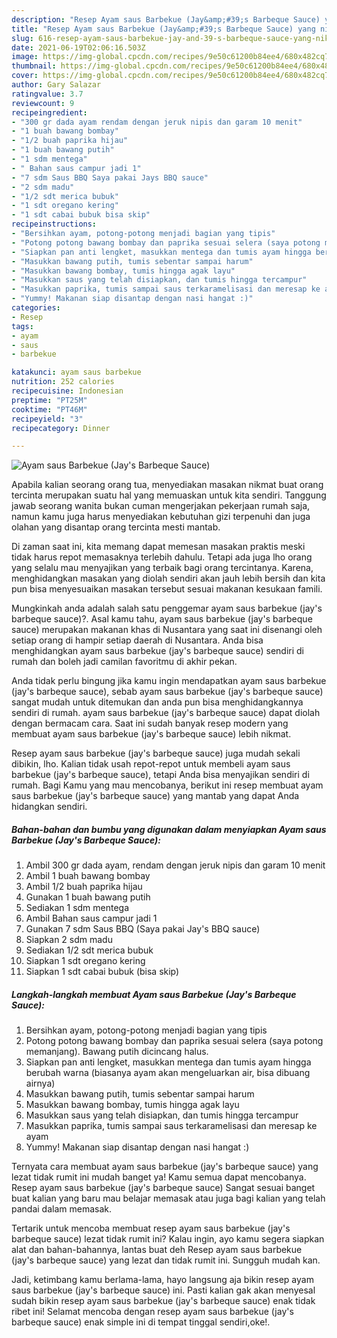 ```yaml
---
description: "Resep Ayam saus Barbekue (Jay&amp;#39;s Barbeque Sauce) yang nikmat dan Mudah Dibuat"
title: "Resep Ayam saus Barbekue (Jay&amp;#39;s Barbeque Sauce) yang nikmat dan Mudah Dibuat"
slug: 616-resep-ayam-saus-barbekue-jay-and-39-s-barbeque-sauce-yang-nikmat-dan-mudah-dibuat
date: 2021-06-19T02:06:16.503Z
image: https://img-global.cpcdn.com/recipes/9e50c61200b84ee4/680x482cq70/ayam-saus-barbekue-jays-barbeque-sauce-foto-resep-utama.jpg
thumbnail: https://img-global.cpcdn.com/recipes/9e50c61200b84ee4/680x482cq70/ayam-saus-barbekue-jays-barbeque-sauce-foto-resep-utama.jpg
cover: https://img-global.cpcdn.com/recipes/9e50c61200b84ee4/680x482cq70/ayam-saus-barbekue-jays-barbeque-sauce-foto-resep-utama.jpg
author: Gary Salazar
ratingvalue: 3.7
reviewcount: 9
recipeingredient:
- "300 gr dada ayam rendam dengan jeruk nipis dan garam 10 menit"
- "1 buah bawang bombay"
- "1/2 buah paprika hijau"
- "1 buah bawang putih"
- "1 sdm mentega"
- " Bahan saus campur jadi 1"
- "7 sdm Saus BBQ Saya pakai Jays BBQ sauce"
- "2 sdm madu"
- "1/2 sdt merica bubuk"
- "1 sdt oregano kering"
- "1 sdt cabai bubuk bisa skip"
recipeinstructions:
- "Bersihkan ayam, potong-potong menjadi bagian yang tipis"
- "Potong potong bawang bombay dan paprika sesuai selera (saya potong memanjang). Bawang putih dicincang halus."
- "Siapkan pan anti lengket, masukkan mentega dan tumis ayam hingga berubah warna (biasanya ayam akan mengeluarkan air, bisa dibuang airnya)"
- "Masukkan bawang putih, tumis sebentar sampai harum"
- "Masukkan bawang bombay, tumis hingga agak layu"
- "Masukkan saus yang telah disiapkan, dan tumis hingga tercampur"
- "Masukkan paprika, tumis sampai saus terkaramelisasi dan meresap ke ayam"
- "Yummy! Makanan siap disantap dengan nasi hangat :)"
categories:
- Resep
tags:
- ayam
- saus
- barbekue

katakunci: ayam saus barbekue 
nutrition: 252 calories
recipecuisine: Indonesian
preptime: "PT25M"
cooktime: "PT46M"
recipeyield: "3"
recipecategory: Dinner

---
```



![Ayam saus Barbekue (Jay&#39;s Barbeque Sauce)](https://img-global.cpcdn.com/recipes/9e50c61200b84ee4/680x482cq70/ayam-saus-barbekue-jays-barbeque-sauce-foto-resep-utama.jpg)

Apabila kalian seorang orang tua, menyediakan masakan nikmat buat orang tercinta merupakan suatu hal yang memuaskan untuk kita sendiri. Tanggung jawab seorang  wanita bukan cuman mengerjakan pekerjaan rumah saja, namun kamu juga harus menyediakan kebutuhan gizi terpenuhi dan juga olahan yang disantap orang tercinta mesti mantab.

Di zaman  saat ini, kita memang dapat memesan masakan praktis meski tidak harus repot memasaknya terlebih dahulu. Tetapi ada juga lho orang yang selalu mau menyajikan yang terbaik bagi orang tercintanya. Karena, menghidangkan masakan yang diolah sendiri akan jauh lebih bersih dan kita pun bisa menyesuaikan masakan tersebut sesuai makanan kesukaan famili. 



Mungkinkah anda adalah salah satu penggemar ayam saus barbekue (jay&#39;s barbeque sauce)?. Asal kamu tahu, ayam saus barbekue (jay&#39;s barbeque sauce) merupakan makanan khas di Nusantara yang saat ini disenangi oleh setiap orang di hampir setiap daerah di Nusantara. Anda bisa menghidangkan ayam saus barbekue (jay&#39;s barbeque sauce) sendiri di rumah dan boleh jadi camilan favoritmu di akhir pekan.

Anda tidak perlu bingung jika kamu ingin mendapatkan ayam saus barbekue (jay&#39;s barbeque sauce), sebab ayam saus barbekue (jay&#39;s barbeque sauce) sangat mudah untuk ditemukan dan anda pun bisa menghidangkannya sendiri di rumah. ayam saus barbekue (jay&#39;s barbeque sauce) dapat diolah dengan bermacam cara. Saat ini sudah banyak resep modern yang membuat ayam saus barbekue (jay&#39;s barbeque sauce) lebih nikmat.

Resep ayam saus barbekue (jay&#39;s barbeque sauce) juga mudah sekali dibikin, lho. Kalian tidak usah repot-repot untuk membeli ayam saus barbekue (jay&#39;s barbeque sauce), tetapi Anda bisa menyajikan sendiri di rumah. Bagi Kamu yang mau mencobanya, berikut ini resep membuat ayam saus barbekue (jay&#39;s barbeque sauce) yang mantab yang dapat Anda hidangkan sendiri.

<!--inarticleads1-->

##### Bahan-bahan dan bumbu yang digunakan dalam menyiapkan Ayam saus Barbekue (Jay&#39;s Barbeque Sauce):

1. Ambil 300 gr dada ayam, rendam dengan jeruk nipis dan garam 10 menit
1. Ambil 1 buah bawang bombay
1. Ambil 1/2 buah paprika hijau
1. Gunakan 1 buah bawang putih
1. Sediakan 1 sdm mentega
1. Ambil  Bahan saus campur jadi 1
1. Gunakan 7 sdm Saus BBQ (Saya pakai Jay&#39;s BBQ sauce)
1. Siapkan 2 sdm madu
1. Sediakan 1/2 sdt merica bubuk
1. Siapkan 1 sdt oregano kering
1. Siapkan 1 sdt cabai bubuk (bisa skip)




<!--inarticleads2-->

##### Langkah-langkah membuat Ayam saus Barbekue (Jay&#39;s Barbeque Sauce):

1. Bersihkan ayam, potong-potong menjadi bagian yang tipis
1. Potong potong bawang bombay dan paprika sesuai selera (saya potong memanjang). Bawang putih dicincang halus.
1. Siapkan pan anti lengket, masukkan mentega dan tumis ayam hingga berubah warna (biasanya ayam akan mengeluarkan air, bisa dibuang airnya)
1. Masukkan bawang putih, tumis sebentar sampai harum
1. Masukkan bawang bombay, tumis hingga agak layu
1. Masukkan saus yang telah disiapkan, dan tumis hingga tercampur
1. Masukkan paprika, tumis sampai saus terkaramelisasi dan meresap ke ayam
1. Yummy! Makanan siap disantap dengan nasi hangat :)




Ternyata cara membuat ayam saus barbekue (jay&#39;s barbeque sauce) yang lezat tidak rumit ini mudah banget ya! Kamu semua dapat mencobanya. Resep ayam saus barbekue (jay&#39;s barbeque sauce) Sangat sesuai banget buat kalian yang baru mau belajar memasak atau juga bagi kalian yang telah pandai dalam memasak.

Tertarik untuk mencoba membuat resep ayam saus barbekue (jay&#39;s barbeque sauce) lezat tidak rumit ini? Kalau ingin, ayo kamu segera siapkan alat dan bahan-bahannya, lantas buat deh Resep ayam saus barbekue (jay&#39;s barbeque sauce) yang lezat dan tidak rumit ini. Sungguh mudah kan. 

Jadi, ketimbang kamu berlama-lama, hayo langsung aja bikin resep ayam saus barbekue (jay&#39;s barbeque sauce) ini. Pasti kalian gak akan menyesal sudah bikin resep ayam saus barbekue (jay&#39;s barbeque sauce) enak tidak ribet ini! Selamat mencoba dengan resep ayam saus barbekue (jay&#39;s barbeque sauce) enak simple ini di tempat tinggal sendiri,oke!.

